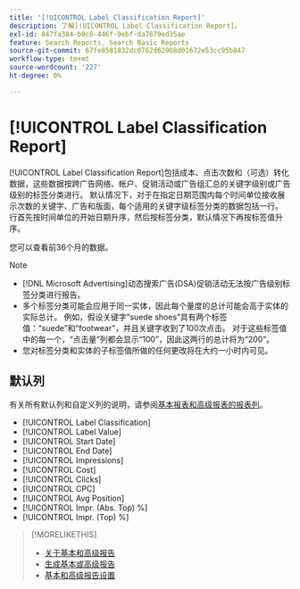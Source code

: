 ```yaml
---
title: '[!UICONTROL Label Classification Report]'
description: 了解[!UICONTROL Label Classification Report]。
exl-id: 847fa384-b9c6-446f-9ebf-da7679ed35ae
feature: Search Reports, Search Basic Reports
source-git-commit: 67fe8581832dc0762d62908d01672e53cc95b847
workflow-type: tm+mt
source-wordcount: '227'
ht-degree: 0%

---
```


# [!UICONTROL Label Classification Report]

[!UICONTROL Label Classification Report]包括成本、点击次数和（可选）转化数据，这些数据按跨广告网络、帐户、促销活动或广告组汇总的关键字级别或广告级别的标签分类进行。 默认情况下，对于在指定日期范围内每个时间单位接收展示次数的关键字、广告和版面，每个适用的关键字级标签分类的数据包括一行。 行首先按时间单位的开始日期升序，然后按标签分类，默认情况下再按标签值升序。

您可以查看前36个月的数据。

>[!NOTE]
>
>* [!DNL Microsoft Advertising]动态搜索广告(DSA)促销活动无法按广告级别标签分类进行报告。
>* 多个标签分类可能会应用于同一实体，因此每个量度的总计可能会高于实体的实际总计。 例如，假设关键字“suede shoes”具有两个标签值：“suede”和“footwear”，并且关键字收到了100次点击。 对于这些标签值中的每一个，“点击量”列都会显示“100”，因此这两行的总计将为“200”。
>* 您对标签分类和实体的子标签值所做的任何更改将在大约一小时内可见。

## 默认列

有关所有默认列和自定义列的说明，请参阅[基本报表和高级报表的报表列](basic-advanced-report-columns.md)。

* [!UICONTROL Label Classification]
* [!UICONTROL Label Value]
* [!UICONTROL Start Date]
* [!UICONTROL End Date]
* [!UICONTROL Impressions]
* [!UICONTROL Cost]
* [!UICONTROL Clicks]
* [!UICONTROL CPC]
* [!UICONTROL Avg Position]
* [!UICONTROL Impr. (Abs. Top) %]
* [!UICONTROL Impr. (Top) %]

>[!MORELIKETHIS]
>
>* [关于基本和高级报告](basic-advanced-report-about.md)
>* [生成基本或高级报告](basic-advanced-report-generate.md)
>* [基本和高级报告设置](basic-advanced-report-settings.md)
